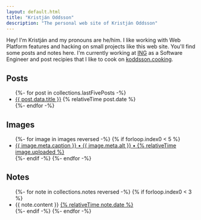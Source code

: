 ```yaml
---
layout: default.html
title: "Kristján Oddsson"
description: "The personal web site of Kristján Oddsson"
---
```


Hey! I'm Kristján and my pronouns are he/him. I like working with Web Platform features and hacking on small projects like this web site. You'll find some posts and notes here. I'm currently working at [ING](https://ing.nl/) as a Software Engineer and post recipies that I like to cook on [koddsson.cooking](http://koddsson.cooking).

## Posts

<ul class="items">
  {%- for post in collections.lastFivePosts -%}
    <li>
      <a href="{{ post.url }}">{{ post.data.title }}</a>
      {% relativeTime post.date %}
    </li>
  {%- endfor -%}
</ul>

## Images

<ul class="items" id="images">
{%- for image in images reversed -%}
    {% if forloop.index0 < 5 %}
    <li>
        <a href="/images/{{image.id}}" style="min-height: 48px;">
            {{ image.meta.caption }} • {{ image.meta.alt }} • {% relativeTime image.uploaded %}
        </a>
    </li>
    {%- endif -%}
{%- endfor -%}
</ul>

## Notes

<ul class="items" id="notes">
  {%- for note in collections.notes reversed -%}
    {% if forloop.index0 < 3 %}
      <li>
        {{ note.content }}
        <a href="{{ note.url }}">
          {% relativeTime note.date %}
        </a>
      </li>
    {%- endif -%}
  {%- endfor -%}
</ul>
